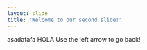 ```yaml
---
layout: slide
title: "Welcome to our second slide!"
---
```

asadafafa HOLA
Use the left arrow to go back!
